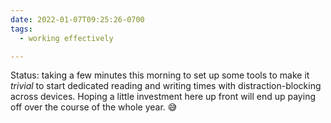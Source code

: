 ```yaml
---
date: 2022-01-07T09:25:26-0700
tags:
  - working effectively

---
```


Status: taking a few minutes this morning to set up some tools to make it *trivial* to start dedicated reading and writing times with distraction-blocking across devices. Hoping a little investment here up front will end up paying off over the course of the whole year. 😅